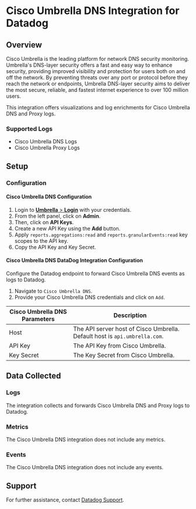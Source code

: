 # Cisco Umbrella DNS Integration for Datadog

## Overview

Cisco Umbrella is the leading platform for network DNS security monitoring. Umbrella's DNS-layer security offers a fast and easy way to enhance security, providing improved visibility and protection for users both on and off the network. By preventing threats over any port or protocol before they reach the network or endpoints, Umbrella DNS-layer security aims to deliver the most secure, reliable, and fastest internet experience to over 100 million users.

This integration offers visualizations and log enrichments for Cisco Umbrella DNS and Proxy logs.

### Supported Logs

- Cisco Umbrella DNS Logs
- Cisco Umbrella Proxy Logs

## Setup

### Configuration

#### Cisco Umbrella DNS Configuration

1. Login to [**Umbrella** > **Login**][1] with your credentials.
2. From the left panel, click on **Admin**.
3. Then, click on **API Keys**.
4. Create a new API Key using the **Add** button.
5. Apply `reports.aggregations:read` and `reports.granularEvents:read` key scopes to the API key.
6. Copy the API Key and Key Secret.

#### Cisco Umbrella DNS DataDog Integration Configuration

Configure the Datadog endpoint to forward Cisco Umbrella DNS events as logs to Datadog.

1. Navigate to `Cisco Umbrella DNS`.
2. Provide your Cisco Umbrella DNS credentials and click on `Add`.

| Cisco Umbrella DNS Parameters | Description                                                                |
| ----------------------------- | -------------------------------------------------------------------------- |
| Host                          | The API server host of Cisco Umbrella. Default host is `api.umbrella.com`. |
| API Key                       | The API Key from Cisco Umbrella.                                           |
| Key Secret                    | The Key Secret from Cisco Umbrella.                                        |

## Data Collected

### Logs

The integration collects and forwards Cisco Umbrella DNS and Proxy logs to Datadog.

### Metrics

The Cisco Umbrella DNS integration does not include any metrics.

### Events

The Cisco Umbrella DNS integration does not include any events.

## Support

For further assistance, contact [Datadog Support][2].

[1]: https://login.umbrella.com/
[2]: https://docs.datadoghq.com/help/
